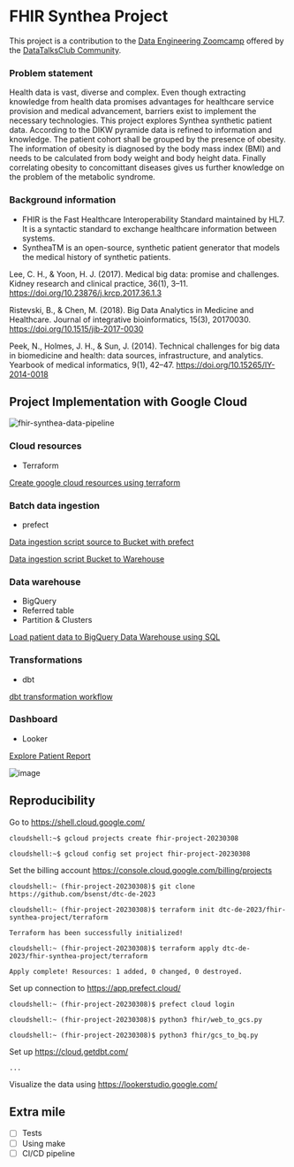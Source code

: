 # FHIR Synthea Project
This project is a contribution to the [Data Engineering Zoomcamp](https://github.com/DataTalksClub/data-engineering-zoomcamp) offered by the [DataTalksClub Community](https://datatalks.club). 

### Problem statement
Health data is vast, diverse and complex. Even though extracting knowledge from health data promises advantages for healthcare service provision and medical advancement, barriers exist to implement the necessary technologies. This project explores Synthea synthetic patient data. According to the DIKW pyramide data is refined to information and knowledge. The patient cohort shall be grouped by the presence of obesity. The information of obesity is diagnosed by the body mass index (BMI) and needs to be calculated from body weight and body height data. Finally correlating obesity to concomittant diseases gives us further knowledge on the problem of the metabolic syndrome.

### Background information

* FHIR is the Fast Healthcare Interoperability Standard maintained by HL7. It is a syntactic standard to exchange healthcare information between systems.
* SyntheaTM is an open-source, synthetic patient generator that models the medical history of synthetic patients.

Lee, C. H., & Yoon, H. J. (2017). Medical big data: promise and challenges. Kidney research and clinical practice, 36(1), 3–11. https://doi.org/10.23876/j.krcp.2017.36.1.3

Ristevski, B., & Chen, M. (2018). Big Data Analytics in Medicine and Healthcare. Journal of integrative bioinformatics, 15(3), 20170030. https://doi.org/10.1515/jib-2017-0030

Peek, N., Holmes, J. H., & Sun, J. (2014). Technical challenges for big data in biomedicine and health: data sources, infrastructure, and analytics. Yearbook of medical informatics, 9(1), 42–47. https://doi.org/10.15265/IY-2014-0018

## Project Implementation with Google Cloud

![fhir-synthea-data-pipeline](https://user-images.githubusercontent.com/8211411/224420140-7135a727-bbaf-4560-a9a1-2b91ab6c3672.jpg)

### Cloud resources
* Terraform

[Create google cloud resources using terraform](https://github.com/bsenst/dtc-de-2023/blob/main/fhir-synthea-project/terraform/terraform.tf)

### Batch data ingestion
* prefect 

[Data ingestion script source to Bucket with prefect](https://github.com/bsenst/dtc-de-2023/blob/main/fhir-synthea-project/prefect/web_to_gcs.py)

[Data ingestion script Bucket to Warehouse](https://github.com/bsenst/dtc-de-2023/blob/main/fhir-synthea-project/prefect/web_to_gcs.py)

### Data warehouse
* BigQuery
* Referred table
* Partition & Clusters

[Load patient data to BigQuery Data Warehouse using SQL](https://github.com/bsenst/dtc-de-2023/blob/main/fhir-synthea-project/bigquery/patients.sql)

### Transformations
* dbt

[dbt transformation workflow](https://github.com/bsenst/dtc-de-2023/blob/main/fhir-synthea-project/dbt)

### Dashboard
* Looker

[Explore Patient Report](https://lookerstudio.google.com/reporting/a22f12ec-7b4c-4ec5-bfdb-41be63140b39)

![image](https://user-images.githubusercontent.com/8211411/223867127-2a8bcb6e-ca2f-45eb-9bc2-2e38d0f57638.png)

## Reproducibility

Go to https://shell.cloud.google.com/

  `cloudshell:~$ gcloud projects create fhir-project-20230308`
  
  `cloudshell:~$ gcloud config set project fhir-project-20230308`

Set the billing account https://console.cloud.google.com/billing/projects

  `cloudshell:~ (fhir-project-20230308)$ git clone https://github.com/bsenst/dtc-de-2023`
  
  `cloudshell:~ (fhir-project-20230308)$ terraform init dtc-de-2023/fhir-synthea-project/terraform`
  
  `Terraform has been successfully initialized!`
  
  `cloudshell:~ (fhir-project-20230308)$ terraform apply dtc-de-2023/fhir-synthea-project/terraform`
  
  `Apply complete! Resources: 1 added, 0 changed, 0 destroyed.`

Set up connection to https://app.prefect.cloud/

  `cloudshell:~ (fhir-project-20230308)$ prefect cloud login`
  
  `cloudshell:~ (fhir-project-20230308)$ python3 fhir/web_to_gcs.py`
  
  `cloudshell:~ (fhir-project-20230308)$ python3 fhir/gcs_to_bq.py`

Set up https://cloud.getdbt.com/

  `...`

Visualize the data using https://lookerstudio.google.com/

## Extra mile
- [ ] Tests
- [ ] Using make
- [ ] CI/CD pipeline
